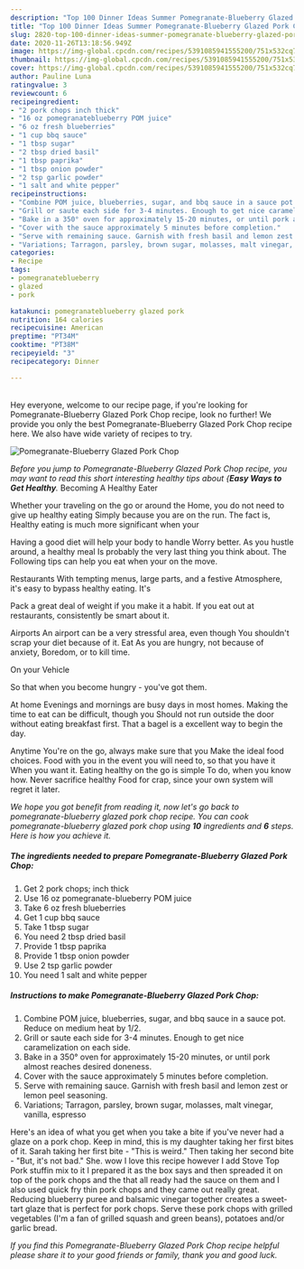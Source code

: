 ```yaml
---
description: "Top 100 Dinner Ideas Summer Pomegranate-Blueberry Glazed Pork Chop"
title: "Top 100 Dinner Ideas Summer Pomegranate-Blueberry Glazed Pork Chop"
slug: 2820-top-100-dinner-ideas-summer-pomegranate-blueberry-glazed-pork-chop
date: 2020-11-26T13:18:56.949Z
image: https://img-global.cpcdn.com/recipes/5391085941555200/751x532cq70/pomegranate-blueberry-glazed-pork-chop-recipe-main-photo.jpg
thumbnail: https://img-global.cpcdn.com/recipes/5391085941555200/751x532cq70/pomegranate-blueberry-glazed-pork-chop-recipe-main-photo.jpg
cover: https://img-global.cpcdn.com/recipes/5391085941555200/751x532cq70/pomegranate-blueberry-glazed-pork-chop-recipe-main-photo.jpg
author: Pauline Luna
ratingvalue: 3
reviewcount: 6
recipeingredient:
- "2 pork chops inch thick"
- "16 oz pomegranateblueberry POM juice"
- "6 oz fresh blueberries"
- "1 cup bbq sauce"
- "1 tbsp sugar"
- "2 tbsp dried basil"
- "1 tbsp paprika"
- "1 tbsp onion powder"
- "2 tsp garlic powder"
- "1 salt and white pepper"
recipeinstructions:
- "Combine POM juice, blueberries, sugar, and bbq sauce in a sauce pot. Reduce on medium heat by 1/2."
- "Grill or saute each side for 3-4 minutes. Enough to get nice caramelization on each side."
- "Bake in a 350° oven for approximately 15-20 minutes, or until pork almost reaches desired doneness."
- "Cover with the sauce approximately 5 minutes before completion."
- "Serve with remaining sauce. Garnish with fresh basil and lemon zest or lemon peel seasoning."
- "Variations; Tarragon, parsley, brown sugar, molasses, malt vinegar, vanilla, espresso"
categories:
- Recipe
tags:
- pomegranateblueberry
- glazed
- pork

katakunci: pomegranateblueberry glazed pork 
nutrition: 164 calories
recipecuisine: American
preptime: "PT34M"
cooktime: "PT38M"
recipeyield: "3"
recipecategory: Dinner

---
```

<br>
Hey everyone, welcome to our recipe page, if you're looking for Pomegranate-Blueberry Glazed Pork Chop recipe, look no further! We provide you only the best Pomegranate-Blueberry Glazed Pork Chop recipe here. We also have wide variety of recipes to try.
<br>


![Pomegranate-Blueberry Glazed Pork Chop](https://img-global.cpcdn.com/recipes/5391085941555200/751x532cq70/pomegranate-blueberry-glazed-pork-chop-recipe-main-photo.jpg)

<i>Before you jump to Pomegranate-Blueberry Glazed Pork Chop recipe, you may want to read this short interesting healthy tips about {<strong>Easy Ways to Get Healthy</strong>.</i>
Becoming A Healthy Eater

Whether your traveling on the go or around the
Home, you do not need to give up healthy eating
Simply because you are on the run. The fact is,
Healthy eating is much more significant when your


Having a good diet will help your body to handle
Worry better. As you hustle around, a healthy meal
Is probably the very last thing you think about. The
Following tips can help you eat when your on the move.

Restaurants
With tempting menus, large parts, and a festive
Atmosphere, it's easy to bypass healthy eating. It's

Pack a great deal of weight if you make it a habit.
If you eat out at restaurants, consistently be smart
about it.

Airports
An airport can be a very stressful area, even though 
You shouldn't scrap your diet because of it. Eat
As you are hungry, not because of anxiety,
Boredom, or to kill time.

On your Vehicle 

So that when you become hungry - you've got them.

At home
Evenings and mornings are busy days in most homes.
Making the time to eat can be difficult, though you
Should not run outside the door without eating breakfast
first. 
That a bagel is a excellent way to begin the day.

Anytime You're on the go, always make sure that you
Make the ideal food choices. 
Food with you in the event you will need to, so that you have it
When you want it. Eating healthy on the go is simple 
To do, when you know how. Never sacrifice healthy
Food for crap, since your own system will regret it later.


<i>We hope you got benefit from reading it, now let's go back to pomegranate-blueberry glazed pork chop recipe. You can cook pomegranate-blueberry glazed pork chop using <strong>10</strong> ingredients and <strong>6</strong> steps. Here is how you achieve it.
</i>

##### The ingredients needed to prepare Pomegranate-Blueberry Glazed Pork Chop:

1. Get 2 pork chops; inch thick
1. Use 16 oz pomegranate-blueberry POM juice
1. Take 6 oz fresh blueberries
1. Get 1 cup bbq sauce
1. Take 1 tbsp sugar
1. You need 2 tbsp dried basil
1. Provide 1 tbsp paprika
1. Provide 1 tbsp onion powder
1. Use 2 tsp garlic powder
1. You need 1 salt and white pepper


##### Instructions to make Pomegranate-Blueberry Glazed Pork Chop:

1. Combine POM juice, blueberries, sugar, and bbq sauce in a sauce pot. Reduce on medium heat by 1/2.
1. Grill or saute each side for 3-4 minutes. Enough to get nice caramelization on each side.
1. Bake in a 350° oven for approximately 15-20 minutes, or until pork almost reaches desired doneness.
1. Cover with the sauce approximately 5 minutes before completion.
1. Serve with remaining sauce. Garnish with fresh basil and lemon zest or lemon peel seasoning.
1. Variations; Tarragon, parsley, brown sugar, molasses, malt vinegar, vanilla, espresso


Here&#39;s an idea of what you get when you take a bite if you&#39;ve never had a glaze on a pork chop. Keep in mind, this is my daughter taking her first bites of it. Sarah taking her first bite - &#34;This is weird.&#34; Then taking her second bite - &#34;But, it&#39;s not bad.&#34; She. wow I love this recipe however I add Stove Top Pork stuffin mix to it I prepared it as the box says and then spreaded it on top of the pork chops and the that all ready had the sauce on them and I also used quick fry thin pork chops and they came out really great. Reducing blueberry puree and balsamic vinegar together creates a sweet-tart glaze that is perfect for pork chops. Serve these pork chops with grilled vegetables (I&#39;m a fan of grilled squash and green beans), potatoes and/or garlic bread. 

<i>If you find this Pomegranate-Blueberry Glazed Pork Chop recipe helpful please share it to your good friends or family, thank you and good luck.</i>
